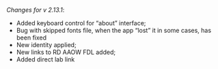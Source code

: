 _Changes for v 2.13.1_:
- Added keyboard control for “about” interface;
- Bug with skipped fonts file, when the app “lost” it in some cases, has been fixed
- New identity applied;
- New links to RD AAOW FDL added;
- Added direct lab link
